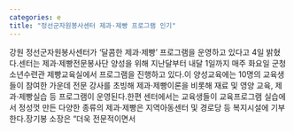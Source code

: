 ```yaml
---
categories: e
title: "정선군자원봉사센터 제과·제빵 프로그램 인기"
---
```

강원 정선군자원봉사센터가 ‘달콤한 제과·제빵’ 프로그램을 운영하고 있다고 4일 밝혔다.센터는 제과·제빵전문봉사단 양성을 위해 지난달부터 내달 1일까지 매주 화요일 군청소년수련관 제빵교육실에서 프로그램을 진행하고 있다.이 양성교육에는 10명의 교육생들이 참여한 가운데 전문 강사를 초빙해 제과·제빵이론을 비롯해 재료 및 영양 교육, 제과·제빵실습 등 프로그램이 운영된다.한편 센터에서는 교육생들이 교육프로그램 실습에서 정성껏 만든 다양한 종류의 제과·제빵은 지역아동센터 및 경로당 등 복지시설에 기부한다.장기봉 소장은 “더욱 전문적이면서